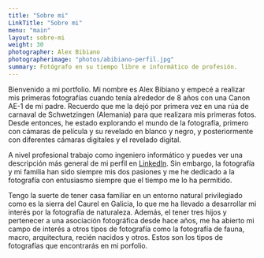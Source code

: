 ```yaml
---
title: "Sobre mi"
LinkTitle: "Sobre mi"
menu: "main"
layout: sobre-mi
weight: 30
photographer: Alex Bibiano
photographerimage: "photos/abibiano-perfil.jpg"
summary: Fotógrafo en su tiempo libre e informático de profesión.
---
```


Bienvenido a mi portfolio. Mi nombre es Alex Bibiano y empecé a realizar mis primeras fotografías cuando tenía alrededor de 8 años con una Canon AE-1 de mi padre. Recuerdo que me la dejó por primera vez en una rúa de carnaval de Schwetzingen (Alemania) para que realizara mis primeras fotos. Desde entonces, he estado explorando el mundo de la fotografía, primero con cámaras de película y su revelado en blanco y negro, y posteriormente con diferentes cámaras digitales y el revelado digital.

A nivel profesional trabajo como ingeniero informático y puedes ver una descripción más general de mi perfil en [LinkedIn](https://www.linkedin.com/in/abibiano/). Sin embargo, la fotografía y mi familia han sido siempre mis dos pasiones y me he dedicado a la fotografía con entusiasmo siempre que el tiempo me lo ha permitido.

Tengo la suerte de tener casa familiar en un entorno natural privilegiado como es la sierra del Caurel en Galicia, lo que me ha llevado a desarrollar mi interés por la fotografía de naturaleza. Además, el tener tres hijos y pertenecer a una asociación fotográfica desde hace años, me ha abierto mi campo de interés a otros tipos de fotografía como la fotografía de fauna, macro, arquitectura, recién nacidos y otros. Estos son los tipos de fotografías que encontrarás en mi porfolio.
